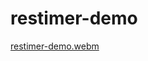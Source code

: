 # restimer-demo

[restimer-demo.webm](https://github.com/user-attachments/assets/e81bf7d5-bf08-459c-9da0-28780e86ca6e)
